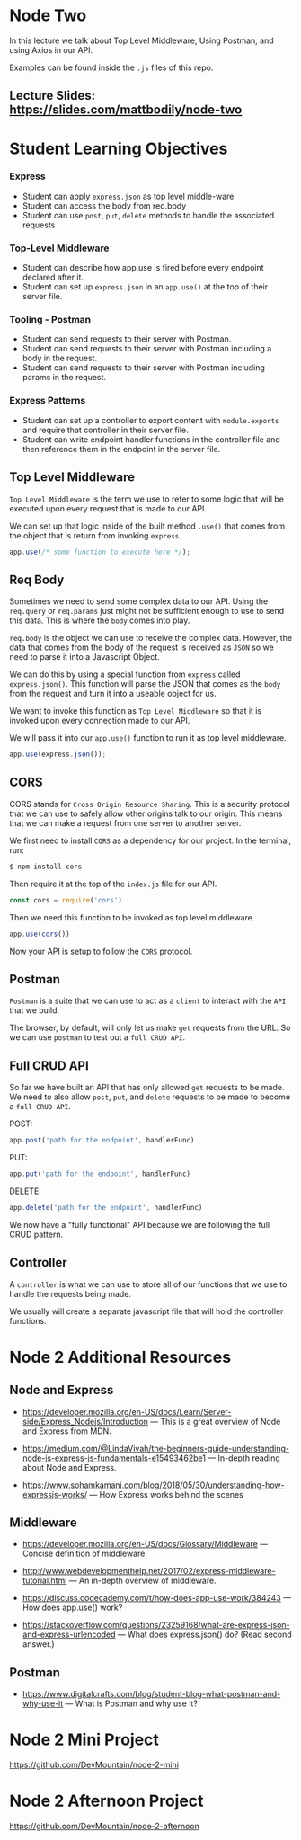 # Node Two

In this lecture we talk about Top Level Middleware, Using Postman, and using Axios in our API.

Examples can be found inside the `.js` files of this repo.

## Lecture Slides: https://slides.com/mattbodily/node-two

# Student Learning Objectives

### Express

* Student can apply `express.json` as top level middle-ware
* Student can access the body from req.body
* Student can use `post`, `put`, `delete` methods to handle the associated requests

###  Top-Level Middleware

* Student can describe how app.use is fired before every endpoint declared after it.
* Student can set up `express.json` in an `app.use()` at the top of their server file.

### Tooling - Postman
* Student can send requests to their server with Postman.
* Student can send requests to their server with Postman including a body in the request.
* Student can send requests to their server with Postman including params in the request.

### Express Patterns

* Student can set up a controller to export content with `module.exports` and require that controller in their server file.
* Student can write endpoint handler functions in the controller file and then reference them in the endpoint in the server file.

## Top Level Middleware

`Top Level Middleware` is the term we use to refer to some logic that will be executed upon every request that is made to our API.

We can set up that logic inside of the built method `.use()` that comes from the object that is return from invoking `express`.

```javascript
app.use(/* some function to execute here */);
```

## Req Body

Sometimes we need to send some complex data to our API. Using the `req.query` or `req.params` just might not be sufficient enough to use to send this data. This is where the `body` comes into play.

`req.body` is the object we can use to receive the complex data. However, the data that comes from the body of the request is received as `JSON` so we need to parse it into a Javascript Object.

We can do this by using a special function from `express` called `express.json()`. This function will parse the JSON that comes as the `body` from the request and turn it into a useable object for us.

We want to invoke this function as `Top Level Middleware` so that it is invoked upon every connection made to our API.

We will pass it into our `app.use()` function to run it as top level middleware.

```javascript
app.use(express.json());
```

## CORS

CORS stands for `Cross Origin Resource Sharing`. This is a security protocol that we can use to safely allow other origins talk to our origin. This means that we can make a request from one server to another server.

We first need to install `CORS` as a dependency for our project. In the terminal, run:

```bash
$ npm install cors
```

Then require it at the top of the `index.js` file for our API.

```javascript
const cors = require('cors')
```

Then we need this function to be invoked as top level middleware.

```javascript
app.use(cors())
```

Now your API is setup to follow the `CORS` protocol.

## Postman

`Postman` is a suite that we can use to act as a `client` to interact with the `API` that we build.

The browser, by default, will only let us make `get` requests from the URL. So we can use `postman` to test out a `full CRUD API`.

## Full CRUD API

So far we have built an API that has only allowed `get` requests to be made. We need to also allow `post`, `put`, and `delete` requests to be made to become a `full CRUD API`.

POST:
```js
app.post('path for the endpoint', handlerFunc)
```

PUT:
```js
app.put('path for the endpoint', handlerFunc)
```

DELETE:
```js
app.delete('path for the endpoint', handlerFunc)
```

We now have a "fully functional" API because we are following the full CRUD pattern.

## Controller

A `controller` is what we can use to store all of our functions that we use to handle the requests being made.

We usually will create a separate javascript file that will hold the controller functions.

# Node 2 Additional Resources

## Node and Express

* https://developer.mozilla.org/en-US/docs/Learn/Server-side/Express_Nodejs/Introduction — This is a great overview of Node and Express from MDN. 

* https://medium.com/@LindaVivah/the-beginners-guide-understanding-node-js-express-js-fundamentals-e15493462be1 — In-depth reading about Node and Express.

* https://www.sohamkamani.com/blog/2018/05/30/understanding-how-expressjs-works/ — How Express works behind the scenes

## Middleware

* https://developer.mozilla.org/en-US/docs/Glossary/Middleware — Concise definition of middleware.

* http://www.webdevelopmenthelp.net/2017/02/express-middleware-tutorial.html — An in-depth overview of middleware.

* https://discuss.codecademy.com/t/how-does-app-use-work/384243 — How does app.use() work?

* https://stackoverflow.com/questions/23259168/what-are-express-json-and-express-urlencoded — What does express.json() do? (Read second answer.)

## Postman

* https://www.digitalcrafts.com/blog/student-blog-what-postman-and-why-use-it — What is Postman and why use it?

# Node 2 Mini Project

https://github.com/DevMountain/node-2-mini

# Node 2 Afternoon Project

https://github.com/DevMountain/node-2-afternoon
